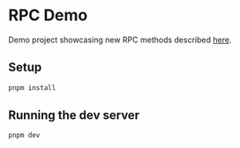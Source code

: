 # RPC Demo

Demo project showcasing new RPC methods described [here](https://hackmd.io/@lsr/proposal-for-new-wallet-rpcs).

## Setup

```bash
pnpm install
```

## Running the dev server

```bash
pnpm dev
```
